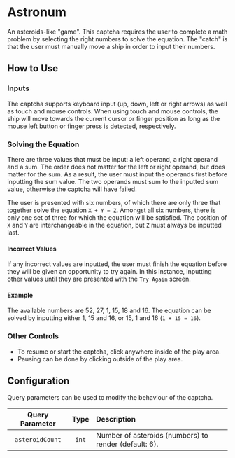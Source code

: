 # Astronum

An asteroids-like "game". This captcha requires the user to complete a math
problem by selecting the right numbers to solve the equation. The "catch" is
that the user must manually move a ship  in order to input their numbers.

## How to Use

### Inputs

The captcha supports keyboard input (up, down, left or right arrows) as well
as touch and mouse controls. When using touch and mouse controls, the ship
will move towards the current cursor or finger position as long as the mouse
left button or finger press is detected, respectively.

### Solving the Equation

There are three values that must be input: a left operand, a right operand
and a sum. The order does not matter for the left or right operand, but does
matter for the sum. As a result, the user must input the operands first
before inputting the sum value. The two operands must sum to the inputted
sum value, otherwise the captcha will have failed.

The user is presented with six numbers, of which there are only three that
together solve the equation `X + Y = Z`. Amongst all six numbers, there is
only one set of three for which the equation will be satisfied. The position
of `X` and `Y` are interchangeable in the equation, but `Z` must always be
inputted last.

#### Incorrect Values

If any incorrect values are inputted, the user must finish the equation
before they will be given an opportunity to try again. In this instance,
inputting other values until they are presented with the `Try Again` screen.

#### Example

The available numbers are 52, 27, 1, 15, 18 and 16. The equation can be
solved by inputting either 1, 15 and 16, or 15, 1 and 16 (`1 + 15 = 16`).

### Other Controls

* To resume or start the captcha, click anywhere inside of the play area.
* Pausing can be done by clicking outside of the play area.

## Configuration

Query parameters can be used to modify the behaviour of the captcha.

| Query Parameter  |  Type  | Description                                           |
| :--------------: | :----: | :---------------------------------------------------- |
|  `asteroidCount` |  `int` | Number of asteroids (numbers) to render (default: 6). |
